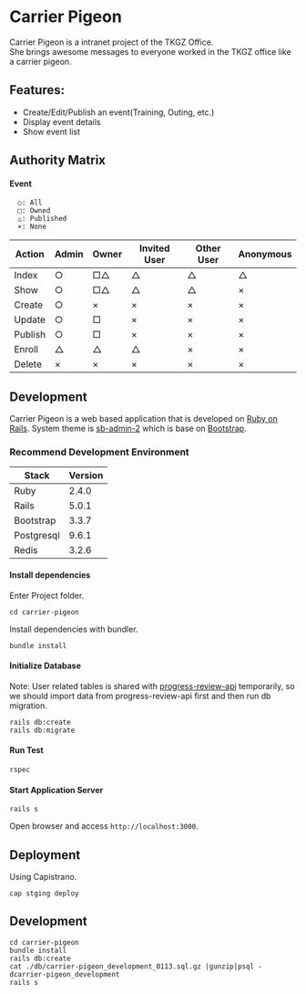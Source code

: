 # Carrier Pigeon

Carrier Pigeon is a intranet project of the TKGZ Office.  
She brings awesome messages to everyone worked in the TKGZ office like a carrier pigeon.  

## Features:

* Create/Edit/Publish an event(Training, Outing, etc.)
* Display event details
* Show event list

## Authority Matrix

#### Event

```
  ○: All
  □: Owned
  △: Published
  ×: None
```

| Action | Admin | Owner | Invited User | Other User | Anonymous |
| --- | --- | --- | --- | --- | --- |
| Index| ○ | □△ | △ | △ | △ |
| Show | ○ | □△ | △ | △ | × |
| Create | ○ | × | × | × | ×|
| Update | ○ | □ | × | × | ×|
| Publish | ○ | □ | × | × | ×|
| Enroll | △ | △ | △ | × | ×|
| Delete | × | × | × | × | ×|


## Development

Carrier Pigeon is a web based application that is developed on [Ruby on Rails](https://github.com/rails/rails).
System theme is [sb-admin-2](https://github.com/BlackrockDigital/startbootstrap-sb-admin-2) which is base on [Bootstrap](http://getbootstrap.com/).

### Recommend Development Environment

| Stack | Version |
| -------- | ------- |
| Ruby| 2.4.0 |
| Rails| 5.0.1 |
| Bootstrap| 3.3.7 |
| Postgresql| 9.6.1 |
| Redis| 3.2.6 |

#### Install dependencies

Enter Project folder.

    cd carrier-pigeon

Install dependencies with bundler.

    bundle install

#### Initialize Database

Note: User related tables is shared with [progress-review-api](https://git.xogrp.com/GZ-Odyssey/progress-review-api) temporarily, so we should import data from progress-review-api first and then run db migration.

    rails db:create
    rails db:migrate

#### Run Test

    rspec

#### Start Application Server

    rails s

Open browser and access `http://localhost:3000`.

## Deployment

Using Capistrano.

    cap stging deploy

## Development

    cd carrier-pigeon
    bundle install
    rails db:create
    cat ./db/carrier-pigeon_development_0113.sql.gz |gunzip|psql -dcarrier-pigeon_development
    rails s
